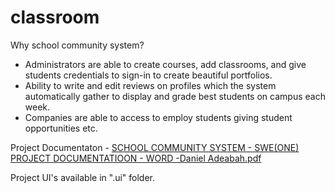 # classroom

Why school community system?
- Administrators are able to create courses, add classrooms, and give students credentials to sign-in to create beautiful portfolios.
- Ability to write and edit reviews on profiles which the system automatically gather to display and grade best students on campus each week.
- Companies are able to access to employ students giving student opportunities etc.

Project Documentaton - 
[SCHOOL COMMUNITY SYSTEM - SWE(ONE) PROJECT DOCUMENTATIOON - WORD -Daniel Adeabah.pdf](https://github.com/danieladeabah/classroom/files/10741977/SCHOOL.COMMUNITY.SYSTEM.-.SWE.ONE.PROJECT.DOCUMENTATIOON.-.WORD.-Daniel.Adeabah.pdf)

Project UI's available in ".ui" folder.
